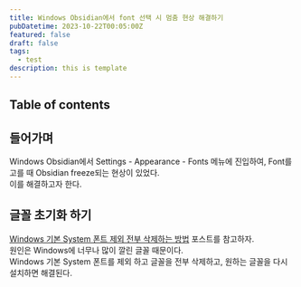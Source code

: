 ```yaml
---
title: Windows Obsidian에서 font 선택 시 멈춤 현상 해결하기
pubDatetime: 2023-10-22T00:05:00Z
featured: false
draft: false
tags:
  - test
description: this is template
---
```


## Table of contents

## 들어가며

Windows Obsidian에서 Settings - Appearance - Fonts 메뉴에 진입하여, Font를 고를 때 Obsidian freeze되는 현상이 있었다.  
이를 해결하고자 한다.

## 글꼴 초기화 하기

[Windows 기본 System 폰트 제외 전부 삭제하는 방법](remove-all-fonts-except-windows-system-fonts.md) 포스트를 참고하자.  
원인은 Windows에 너무나 많이 깔린 글꼴 때문이다.  
Windows 기본 System 폰트를 제외 하고 글꼴을 전부 삭제하고, 원하는 글꼴을 다시 설치하면 해결된다.
